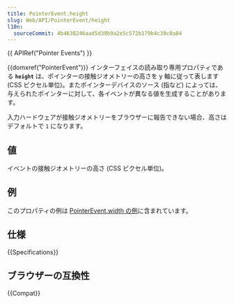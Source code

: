 ```yaml
---
title: PointerEvent.height
slug: Web/API/PointerEvent/height
l10n:
  sourceCommit: 4b4638246aad5d39b9a2e5c572b179b4c39c0a84
---
```


{{ APIRef("Pointer Events") }}

{{domxref("PointerEvent")}} インターフェイスの読み取り専用プロパティである **`height`** は、ポインターの接触ジオメトリーの高さを y 軸に従って表します (CSS ピクセル単位)。またポインターデバイスのソース (指など) によっては、与えられたポインターに対して、各イベントが異なる値を生成することがあります。

入力ハードウェアが接触ジオメトリーをブラウザーに報告できない場合、高さはデフォルトで `1` になります。

## 値

イベントの接触ジオメトリーの高さ (CSS ピクセル単位)。

## 例

このプロパティの例は [PointerEvent.width の例](/ja/docs/Web/API/PointerEvent/width#例)に含まれています。

## 仕様

{{Specifications}}

## ブラウザーの互換性

{{Compat}}
